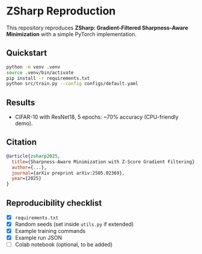 # ZSharp Reproduction

This repository reproduces **ZSharp: Gradient-Filtered Sharpness-Aware Minimization** with a simple PyTorch implementation.

## Quickstart

```bash
python -m venv .venv
source .venv/bin/activate
pip install -r requirements.txt
python src/train.py --config configs/default.yaml
```

## Results

* CIFAR-10 with ResNet18, 5 epochs: ~70% accuracy (CPU-friendly demo).

## Citation

```bibtex
@article{zsharp2025,
  title={Sharpness-Aware Minimization with Z-Score Gradient Filtering},
  author={...},
  journal={arXiv preprint arXiv:2505.02369},
  year={2025}
}
```

## Reproducibility checklist
- [x] `requirements.txt`
- [x] Random seeds (set inside `utils.py` if extended)
- [x] Example training commands
- [x] Example run JSON
- [ ] Colab notebook (optional, to be added)
